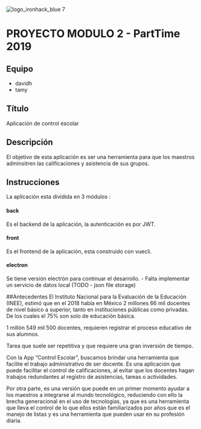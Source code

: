 ![logo_ironhack_blue 7](https://user-images.githubusercontent.com/23629340/40541063-a07a0a8a-601a-11e8-91b5-2f13e4e6b441.png)

# PROYECTO MODULO 2 - PartTime 2019

## Equipo
   - davidh
   - tamy
   
## Título

Aplicación de control escolar

## Descripción

El objetivo de esta aplicación es ser una herramienta para que los maestros adminsitren las calificaciones y asistencia de sus grupos.  

## Instrucciones

La aplicación esta dividida en 3 módulos :

#### back
Es el backend de la aplicación, la autenticación es por JWT.
#### front
Es el frontend de la aplicación, esta construido con vuecli. 
#### electron
Se tiene versión electrón para continuar el desarrollo. - Falta implementar un servicio de datos local (TODO - json file storage)

##Antecedentes
El Instituto Nacional para la Evaluación de la Educación (INEE), estimó que en el 2018 había en México 2 millones 66 mil docentes de nivel básico a superior, tanto en instituciones públicas como privadas. De los cuales el 75% son solo de educación básica.

1 millón 549 mil 500 docentes, requieren registrar el proceso educativo de sus alumnos.


Tarea que suele ser repetitiva y que requiere una gran inversión de tiempo.

Con la App “Control Escolar”, buscamos brindar una herramienta que facilite el trabajo administrativo de ser docente. Es una aplicación que puede facilitar el control de calificaciones, al evitar que los docentes hagan trabajos redundantes al registro de asistencias, tareas o actividades.

Por otra parte, es una versión que puede en un primer momento ayudar a los maestros a integrarse al mundo tecnológico, reduciendo con ello la brecha generacional en el uso de tecnologías, ya que es una herramienta que lleva el control de lo que ellos están familiarizados por años que es el manejo de listas y es una herramienta que pueden usar en su profesión diaria.
